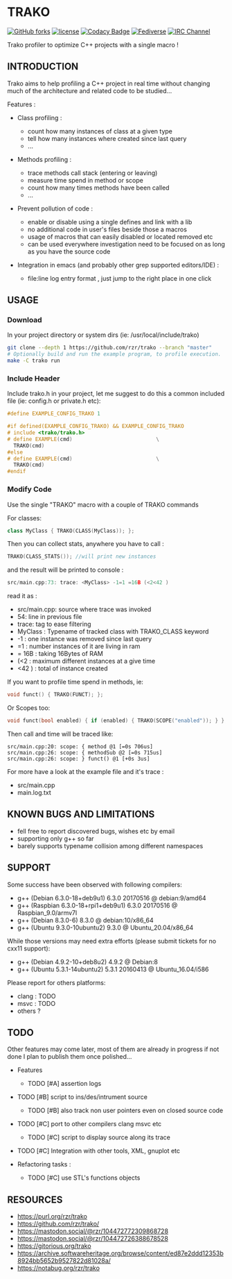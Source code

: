 # TRAKO #

[![GitHub forks](
https://img.shields.io/github/forks/rzr/trako.svg?style=social&label=Fork&maxAge=2592000
)](
https://GitHub.com/rzr/trako/network/
)
[![license](
https://img.shields.io/badge/license-LGPL-3p.svg
)](COPYING)
[![Codacy Badge](
https://app.codacy.com/project/badge/Grade/1974469fd285468380f5223dee280949
)](
https://www.codacy.com/manual/rzr/trako?utm_source=github.com&amp;utm_medium=referral&amp;utm_content=rzr/trako&amp;utm_campaign=Badge_Grade
)
[![Fediverse](
https://img.shields.io/mastodon/follow/279303?domain=https%3A%2F%2Fmastodon.social&style=social
)](
https://mastodon.social/@rzr/104472726388678528#Trako#
)
[![IRC Channel](
https://img.shields.io/badge/chat-on%20freenode-brightgreen.svg
)](
https://kiwiirc.com/client/irc.freenode.net/#iot
)

Trako profiler to optimize C++ projects with a single macro !

## INTRODUCTION ##

Trako aims to help profiling a C++ project in real time
without changing much of the architecture and related code to be studied...

Features :

* Class profiling :
  * count how many instances of class at a given type
  * tell how many instances where created since last query
  * ...

* Methods profiling :
  * trace methods call stack (entering or leaving)
  * measure time spend in method or scope
  * count how many times methods have been called
  * ...

* Prevent pollution of code :
  * enable or disable using a single defines and link with a lib
  * no additional code in user's files beside those a macros
  * usage of macros that can easily disabled or located removed etc
  * can be used everywhere investigation need to be focused on
    as long as you have the source code

* Integration in emacs (and probably other grep supported editors/IDE) :
  * file:line log entry format , just jump to the right place in one click

## USAGE ##

### Download ###

In your project directory or system dirs (ie: /usr/local/include/trako)

```sh
git clone --depth 1 https://github.com/rzr/trako --branch "master"
# Optionally build and run the example program, to profile execution.
make -C trako run
```

### Include Header ###

Include trako.h in your project,
let me suggest to do this a common included file (ie: config.h or private.h etc):

```c++
#define EXAMPLE_CONFIG_TRAKO 1

#if defined(EXAMPLE_CONFIG_TRAKO) && EXAMPLE_CONFIG_TRAKO
# include <trako/trako.h>
# define EXAMPLE(cmd)                           \
  TRAKO(cmd)
#else
# define EXAMPLE(cmd)                           \
  TRAKO(cmd)
#endif
```

### Modify Code ###

Use the single "TRAKO" macro with a couple of TRAKO commands

For classes:

```c++
class MyClass { TRAKO(CLASS(MyClass)); };
```

Then you can collect stats, anywhere you have to call :

```c++
TRAKO(CLASS_STATS()); //will print new instances
```

and the result will be printed to console :

```c++
src/main.cpp:73: trace: <MyClass> -1=1 =16B (<2<42 )
```

read it as :

* src/main.cpp: source where trace was invoked
* 54: line in previous file
* trace: tag to ease filtering
* MyClass : Typename of tracked class with TRAKO_CLASS keyword
* -1 : one instance was removed since last query
* =1 : number instances of it are living in ram
* = 16B  : taking 16Bytes of RAM
* (<2 : maximum different instances at a give time
* <42 ) : total of instance created

If you want to profile time spend in methods, ie:

```c++
void funct() { TRAKO(FUNCT); };
```

Or Scopes too:

```c++
void funct(bool enabled) { if (enabled) { TRAKO(SCOPE("enabled")); } };
```

Then call and time will be traced like:

```
src/main.cpp:20: scope: { method @1 [=0s 706us]
src/main.cpp:26: scope: { methodSub @2 [=0s 715us]
src/main.cpp:26: scope: } funct() @1 [+0s 3us]
```

For more have a look at the example file and it's trace :

* src/main.cpp
* main.log.txt

## KNOWN BUGS AND LIMITATIONS ##

* fell free to report discovered bugs, wishes etc by email
* supporting only g++ so far
* barely supports typename collision among different namespaces

## SUPPORT ##

Some success have been observed with following compilers:

* g++ (Debian 6.3.0-18+deb9u1) 6.3.0 20170516 @ debian:9/amd64
* g++ (Raspbian 6.3.0-18+rpi1+deb9u1) 6.3.0 20170516 @ Raspbian_9.0/armv7l
* g++ (Debian 8.3.0-6) 8.3.0 @ debian:10/x86_64
* g++ (Ubuntu 9.3.0-10ubuntu2) 9.3.0 @ Ubuntu_20.04/x86_64

While those versions may need extra efforts (please submit tickets for no cxx11 support):

* g++ (Debian 4.9.2-10+deb8u2) 4.9.2 @ Debian:8
* g++ (Ubuntu 5.3.1-14ubuntu2) 5.3.1 20160413 @ Ubuntu_16.04/i586

Please report for others platforms:

* clang : TODO
* msvc : TODO
* others ?

## TODO ##

Other features may come later,
most of them are already in progress if not done
I plan to publish them once polished...

* Features
  * TODO [#A] assertion logs
* TODO [#B] script to ins/des/intrument source
  * TODO [#B] also track non user pointers even on closed source code
* TODO [#C] port to other compilers clang msvc etc
  * TODO [#C] script to display source along its trace
* TODO [#C] Integration with other tools, XML, gnuplot etc

* Refactoring tasks :
  * TODO [#C] use STL's functions objects

## RESOURCES ##

*   <https://purl.org/rzr/trako>
*   <https://github.com/rzr/trako/>
*   <https://mastodon.social/@rzr/104472772309868728>
*   <https://mastodon.social/@rzr/104472726388678528>
*   <https://gitorious.org/trako>
*   <https://archive.softwareheritage.org/browse/content/ed87e2ddd12353b8924bb5652b9527822d81028a/>
*   <https://notabug.org/rzr/trako>
